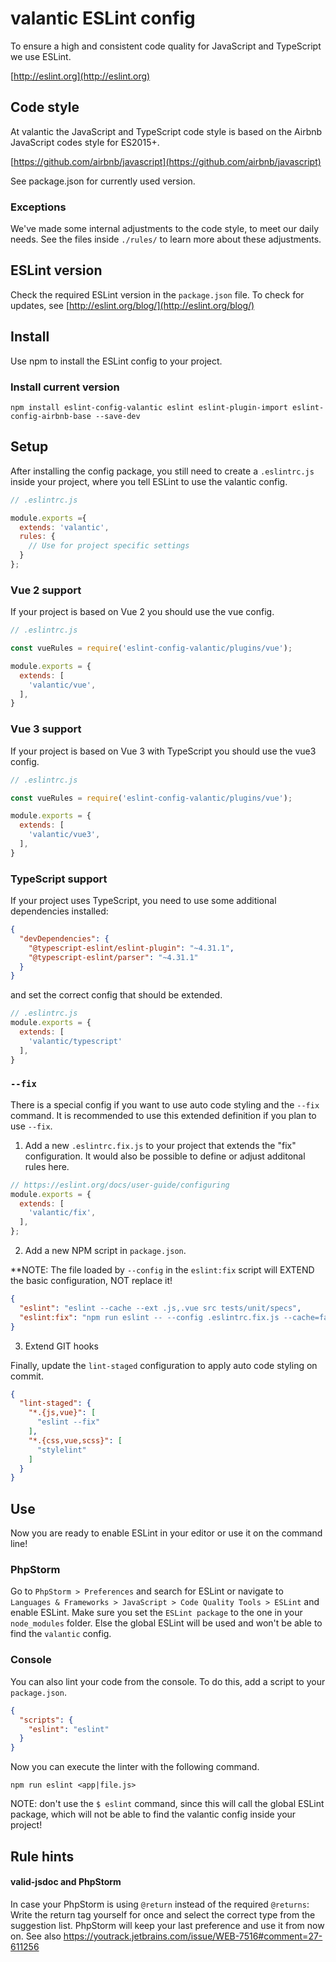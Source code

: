 # valantic ESLint config

To ensure a high and consistent code quality for JavaScript and TypeScript we use ESLint.

[http://eslint.org](http://eslint.org)

## Code style

At valantic the JavaScript and TypeScript code style is based on the Airbnb JavaScript codes style for ES2015+.

[https://github.com/airbnb/javascript](https://github.com/airbnb/javascript)

See package.json for currently used version.

### Exceptions

We've made some internal adjustments to the code style, to meet our daily needs. See the files inside `./rules/` to learn more about these adjustments.

## ESLint version

Check the required ESLint version in the `package.json` file. To check for updates, see [http://eslint.org/blog/](http://eslint.org/blog/)

## Install

Use npm to install the ESLint config to your project.

### Install current version

```
npm install eslint-config-valantic eslint eslint-plugin-import eslint-config-airbnb-base --save-dev
```

## Setup

After installing the config package, you still need to create a `.eslintrc.js` inside your project, where you tell ESLint to use the valantic config.

```js
// .eslintrc.js

module.exports ={
  extends: 'valantic',
  rules: {
    // Use for project specific settings
  }
};
```

### Vue 2 support

If your project is based on Vue 2 you should use the vue config.

```js
// .eslintrc.js

const vueRules = require('eslint-config-valantic/plugins/vue');

module.exports = {
  extends: [
    'valantic/vue',
  ],
}
```

### Vue 3 support

If your project is based on Vue 3 with TypeScript you should use the vue3 config.

```js
// .eslintrc.js

const vueRules = require('eslint-config-valantic/plugins/vue');

module.exports = {
  extends: [
    'valantic/vue3',
  ],
}
```

### TypeScript support

If your project uses TypeScript, you need to use some additional dependencies installed:

```json
{
  "devDependencies": {
    "@typescript-eslint/eslint-plugin": "~4.31.1",
    "@typescript-eslint/parser": "~4.31.1"
  }
}
```

and set the correct config that should be extended.

```js
// .eslintrc.js
module.exports = {
  extends: [
    'valantic/typescript'
  ],
}

```

### `--fix`

There is a special config if you want to use auto code styling and the `--fix` command. It is recommended to use this extended definition if you plan to use `--fix`.

1. Add a new `.eslintrc.fix.js` to your project that extends the "fix" configuration. It would also be possible to define or adjust additonal rules here.

```js
// https://eslint.org/docs/user-guide/configuring
module.exports = {
  extends: [
    'valantic/fix',
  ],
};
```

2. Add a new NPM script in `package.json`.

**NOTE: The file loaded by `--config` in the `eslint:fix` script will EXTEND the basic configuration, NOT replace it!

```json
{
  "eslint": "eslint --cache --ext .js,.vue src tests/unit/specs",
  "eslint:fix": "npm run eslint -- --config .eslintrc.fix.js --cache=false --fix"
}
```

3. Extend GIT hooks

Finally, update the `lint-staged` configuration to apply auto code styling on commit.

```json
{
  "lint-staged": {
    "*.{js,vue}": [
      "eslint --fix"
    ],
    "*.{css,vue,scss}": [
      "stylelint"
    ]
  }
}
```

## Use

Now you are ready to enable ESLint in your editor or use it on the command line!

### PhpStorm

Go to `PhpStorm > Preferences` and search for ESLint or navigate to `Languages & Frameworks > JavaScript > Code Quality Tools > ESLint` and enable ESLint. Make sure you set the `ESLint package` to the one in your `node_modules` folder. Else the global ESLint will be used and won't be able to find the `valantic` config.

### Console

You can also lint your code from the console. To do this, add a script to your `package.json`.

```json
{
  "scripts": {
    "eslint": "eslint"
  }
}
```

Now you can execute the linter with the following command.

```shell
npm run eslint <app|file.js>
```

NOTE: don't use the `$ eslint` command, since this will call the global ESLint package, which will not be able to find the valantic config inside your project!

## Rule hints

#### valid-jsdoc and PhpStorm

In case your PhpStorm is using `@return` instead of the required `@returns`: Write the return tag yourself for once and select the correct type from the suggestion list. PhpStorm will keep your last preference and use it from now on. See also https://youtrack.jetbrains.com/issue/WEB-7516#comment=27-611256
